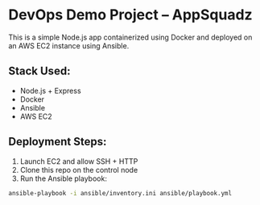 # DevOps Demo Project – AppSquadz

This is a simple Node.js app containerized using Docker and deployed on an AWS EC2 instance using Ansible.

## Stack Used:
- Node.js + Express
- Docker
- Ansible
- AWS EC2

## Deployment Steps:
1. Launch EC2 and allow SSH + HTTP
2. Clone this repo on the control node
3. Run the Ansible playbook:
```bash
ansible-playbook -i ansible/inventory.ini ansible/playbook.yml